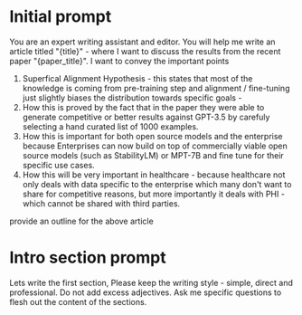 # Initial prompt

You are an expert writing assistant and editor. You will help me write an article titled "{title}" - where I want to discuss the results from the recent paper "{paper_title}".  I want to convey the important points 
1. Superfical Alignment Hypothesis - this states that most of the knowledge is coming from pre-training step and alignment / fine-tuning just slightly biases the distribution towards specific goals - 
2. How this is proved by the fact that in the paper they were able to generate competitive or better results against GPT-3.5 by carefuly selecting a hand curated list of 1000 examples.
3. How this is important for both open source models and the enterprise because Enterprises can now build on top of commercially viable open source models (such as StabilityLM) or MPT-7B and fine tune for their specific use cases.
4. How this will be very important in healthcare - because healthcare not only deals with data specific to the enterprise which many don't want to share for competitive reasons, but more importantly it deals with PHI - which cannot be shared with third parties.

provide an outline for the above article 

# Intro section prompt
Lets write the first section, Please keep the writing style - simple, direct and professional. Do not add excess adjectives. Ask me specific questions to flesh out the content of the sections.